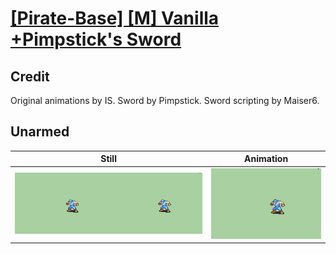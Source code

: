 # [\[Pirate-Base\] \[M\] Vanilla +Pimpstick's Sword](../)

## Credit

Original animations by IS.
Sword by Pimpstick.
Sword scripting by Maiser6.
	
## Unarmed

| Still | Animation |
| :---: | :-------: |
| ![Unarmed still](./Unarmed_000.png) | ![Unarmed animation](./Unarmed.gif) |
